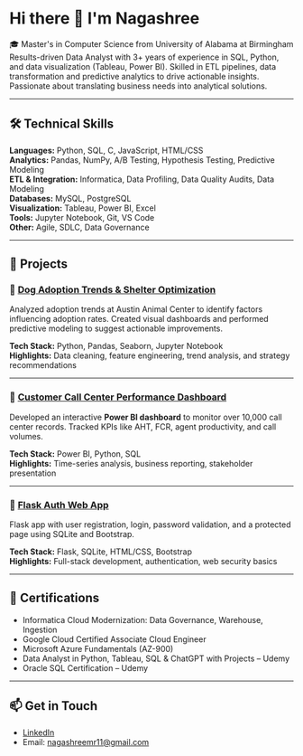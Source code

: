 # Hi there 👋 I'm Nagashree

🎓 Master's in Computer Science from University of Alabama at Birmingham 
Results-driven Data Analyst with 3+ years of experience in SQL, Python, and data visualization (Tableau, Power BI). Skilled in ETL pipelines, data transformation and predictive analytics to drive actionable insights. Passionate about translating business needs into analytical solutions.

---

## 🛠️ Technical Skills

**Languages:** Python, SQL, C, JavaScript, HTML/CSS  
**Analytics:** Pandas, NumPy, A/B Testing, Hypothesis Testing, Predictive Modeling  
**ETL & Integration:** Informatica, Data Profiling, Data Quality Audits, Data Modeling  
**Databases:** MySQL, PostgreSQL  
**Visualization:** Tableau, Power BI, Excel  
**Tools:** Jupyter Notebook, Git, VS Code  
**Other:** Agile, SDLC, Data Governance

---

## 🚀 Projects

### 🔹 [Dog Adoption Trends & Shelter Optimization](https://github.com/Nagashree-MR/Animal-adoption-analysis)
Analyzed adoption trends at Austin Animal Center to identify factors influencing adoption rates. Created visual dashboards and performed predictive modeling to suggest actionable improvements.

**Tech Stack:** Python, Pandas, Seaborn, Jupyter Notebook  
**Highlights:** Data cleaning, feature engineering, trend analysis, and strategy recommendations

---
### 🔹 [Customer Call Center Performance Dashboard](https://github.com/Nagashree-MR/Customer-call-analysis)
Developed an interactive **Power BI dashboard** to monitor over 10,000 call center records. Tracked KPIs like AHT, FCR, agent productivity, and call volumes.

**Tech Stack:** Power BI, Python, SQL  
**Highlights:** Time-series analysis, business reporting, stakeholder presentation

---

### 🔹 [Flask Auth Web App](https://github.com/Nagashree-MR/FlaskApp)
Flask app with user registration, login, password validation, and a protected page using SQLite and Bootstrap.

**Tech Stack:** Flask, SQLite, HTML/CSS, Bootstrap  
**Highlights:** Full-stack development, authentication, web security basics

---

## 📜 Certifications

- Informatica Cloud Modernization: Data Governance, Warehouse, Ingestion  
- Google Cloud Certified Associate Cloud Engineer  
- Microsoft Azure Fundamentals (AZ-900)
- Data Analyst in Python, Tableau, SQL & ChatGPT with Projects – Udemy
- Oracle SQL Certification – Udemy

---

## 📫 Get in Touch
- [LinkedIn](www.linkedin.com/in/nagashree-morubagal-raghavendra)
- Email: nagashreemr11@gmail.com

